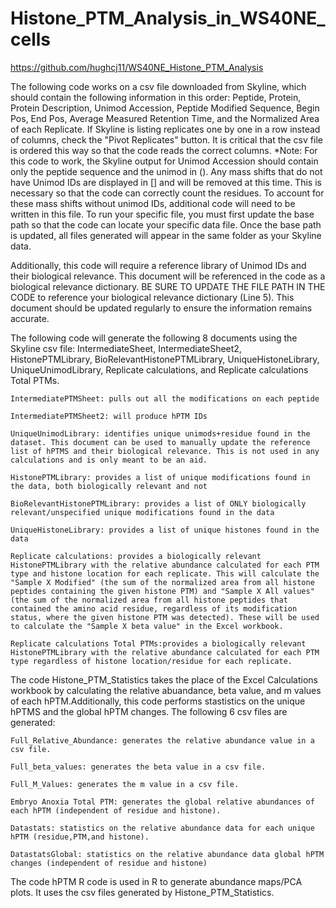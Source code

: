 # Histone_PTM_Analysis_in_WS40NE_cells
https://github.com/hughcj11/WS40NE_Histone_PTM_Analysis

The following code works on a csv file downloaded from Skyline, which should contain the following information in this order: Peptide, Protein, Protein Description, Unimod Accession, Peptide Modified Sequence, Begin Pos, End Pos, Average Measured Retention Time, and the Normalized Area of each Replicate. If Skyline is listing replicates one by one in a row instead of columns, check the "Pivot Replicates" button. It is critical that the csv file is ordered this way so that the code reads the correct columns.
    *Note: For this code to work, the Skyline output for Unimod Accession should contain only the peptide sequence and the unimod in (). Any mass shifts that do not have Unimod IDs are displayed in [] and will be removed at this time. This is necessary so that the code can correctly count the residues. To account for these mass shifts without unimod IDs, additional code will need to be written in this file.
To run your specific file, you must first update the base path so that the code can locate your specific data file. Once the base path is updated, all files generated will appear in the same folder as your Skyline data.

Additionally, this code will require a reference library of Unimod IDs and their biological relevance. This document will be referenced in the code as a biological relevance dictionary. BE SURE TO UPDATE THE FILE PATH IN THE CODE to reference your biological relevance dictionary (Line 5). This document should be updated regularly to ensure the information remains accurate.




The following code will generate the following 8 documents using the Skyline csv file: IntermediateSheet, IntermediateSheet2, HistonePTMLibrary, BioRelevantHistonePTMLibrary, UniqueHistoneLibrary, UniqueUnimodLibrary, Replicate calculations, and Replicate calculations Total PTMs.
    
    IntermediatePTMSheet: pulls out all the modifications on each peptide
    
    IntermediatePTMSheet2: will produce hPTM IDs

    UniqueUnimodLibrary: identifies unique unimods+residue found in the dataset. This document can be used to manually update the reference list of hPTMS and their biological relevance. This is not used in any calculations and is only meant to be an aid.

    HistonePTMLibrary: provides a list of unique modifications found in the data, both biologically relevant and not

    BioRelevantHistonePTMLibrary: provides a list of ONLY biologically relevant/unspecified unique modifications found in the data

    UniqueHistoneLibrary: provides a list of unique histones found in the data

    Replicate calculations: provides a biologically relevant HistonePTMLibrary with the relative abundance calculated for each PTM type and histone location for each replicate. This will calculate the "Sample X Modified" (the sum of the normalized area from all histone peptides containing the given histone PTM) and "Sample X All values" (the sum of the normalized area from all histone peptides that contained the amino acid residue, regardless of its modification status, where the given histone PTM was detected). These will be used to calculate the "Sample X beta value" in the Excel workbook.

    Replicate calculations Total PTMs:provides a biologically relevant HistonePTMLibrary with the relative abundance calculated for each PTM type regardless of histone location/residue for each replicate.


The code Histone_PTM_Statistics takes the place of the Excel Calculations workbook by calculating the relative abuandance, beta value, and m values of each hPTM.Additionally, this code performs stastistics on the unique hPTMS and the global hPTM changes. The following 6 csv files are generated:

    Full_Relative_Abundance: generates the relative abundance value in a csv file.

    Full_beta_values: generates the beta value in a csv file.

    Full_M_Values: generates the m value in a csv file.

    Embryo Anoxia Total PTM: generates the global relative abundances of each hPTM (independent of residue and histone). 

    Datastats: statistics on the relative abundance data for each unique hPTM (residue,PTM,and histone).

    DatastatsGlobal: statistics on the relative abundance data global hPTM changes (independent of residue and histone)

The code hPTM R code is used in R to generate abundance maps/PCA plots. It uses the csv files generated by Histone_PTM_Statistics. 
